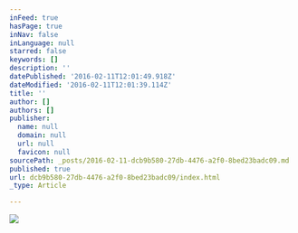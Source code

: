 ```yaml
---
inFeed: true
hasPage: true
inNav: false
inLanguage: null
starred: false
keywords: []
description: ''
datePublished: '2016-02-11T12:01:49.918Z'
dateModified: '2016-02-11T12:01:39.114Z'
title: ''
author: []
authors: []
publisher:
  name: null
  domain: null
  url: null
  favicon: null
sourcePath: _posts/2016-02-11-dcb9b580-27db-4476-a2f0-8bed23badc09.md
published: true
url: dcb9b580-27db-4476-a2f0-8bed23badc09/index.html
_type: Article

---
```

![](https://the-grid-user-content.s3-us-west-2.amazonaws.com/aa91ba7e-f070-40b2-bbb5-0dd74372b21d.jpg)